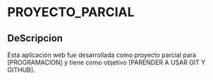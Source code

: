 # PROYECTO_PARCIAL


## DeScripcion

Esta aplicación web fue desarrollada como proyecto parcial para [PROGRAMACION] y tiene como objetivo [PARENDER A USAR GIT Y GITHUB].
